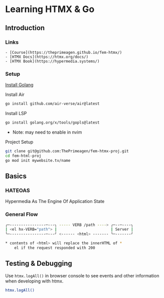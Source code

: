 # Learning HTMX & Go

## Introduction

### Links
    - [Course](https://theprimeagen.github.io/fem-htmx/)
    - [HTMX Docs](https://htmx.org/docs/)
    - [HTMX Book](https://hypermedia.systems/)

### Setup

[Install Golang](https://go.dev/doc/install)

Install Air

```bash
go install github.com/air-verse/air@latest
```

Install LSP

```bash
go install golang.org/x/tools/gopls@latest
```

* Note: may need to enable in nvim

Project Setup

```bash
git clone git@github.com:ThePrimeagen/fem-htmx-proj.git
cd fem-html-proj
go mod init mywebsite.tv/name
```

## Basics

### HATEOAS

Hypermedia As The Engine Of Application State

### General Flow

```bash
╭─----------------─---╮ ----- VERB /path ----> ╭─--─----╮
| <el hx-VERB="path"> |                        | Server |
╰─----------------─---╯ <------ <html> ------- ╰─-------╯

* contents of <html> will replace the innerHTML of *
    el if the request responded with 200
```

## Testing & Debugging

Use `htmx.logAll()` in browser console to see events and other information when developing with htmx.

```bash
htmx.logAll()
```
